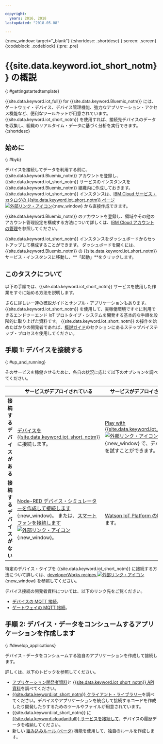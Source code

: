 ```yaml
---

copyright:
  years: 2016, 2018
lastupdated: "2018-05-08"

---
```


{:new_window: target="_blank"}
{:shortdesc: .shortdesc}
{:screen: .screen}
{:codeblock: .codeblock}
{:pre: .pre}

# {{site.data.keyword.iot_short_notm}} の概説
{: #gettingstartedtemplate}

{{site.data.keyword.iot_full}} for {{site.data.keyword.Bluemix_notm}} には、ゲートウェイ・デバイス、デバイス管理機能、強力なアプリケーション・アクセス機能など、便利なツールキットが用意されています。 {{site.data.keyword.iot_short_notm}} を使用すれば、接続先デバイスのデータを収集し、組織のリアルタイム・データに基づく分析を実行できます。
{:shortdesc}

## 始めに
{: #byb}

デバイスを接続してデータを利用する前に、{{site.data.keyword.Bluemix_notm}} アカウントを登録し、{{site.data.keyword.iot_short_notm}} サービスのインスタンスを {{site.data.keyword.Bluemix_notm}} 組織内に作成しておきます。{{site.data.keyword.iot_short_notm}} インスタンスは、[IBM Cloud サービス・カタログの {{site.data.keyword.iot_short_notm}} ページ ![外部リンク・アイコン](../../icons/launch-glyph.svg "外部リンク・アイコン")](https://console.{DomainName}/catalog/services/internet-of-things-platform/){:new_window} から直接作成できます。  

{{site.data.keyword.Bluemix_notm}} のアカウントを登録し、領域やその他のアカウント管理設定を構成する方法について詳しくは、[IBM Cloud アカウントの管理](https://console.ng.bluemix.net/docs/admin/account.html#signup)を参照してください。

{{site.data.keyword.iot_short_notm}} インスタンスをダッシュボードからセットアップして構成することができます。 ダッシュボードを開くには、{{site.data.keyword.Bluemix_notm}} の {{site.data.keyword.iot_short_notm}} サービス・インスタンスに移動し、**「起動」**をクリックします。

## このタスクについて

以下の手順では、{{site.data.keyword.iot_short_notm}} サービスを使用した作業をすぐに始める方法を説明します。

さらに詳しい一連の概説ガイドとサンプル・アプリケーションもあります。{{site.data.keyword.iot_short_notm}} を使用して、実稼働環境ですぐに利用できるエンドツーエンド IoT プロトタイプ・システムを開発する基本的な手順を段階的に取り上げた資料です。 {{site.data.keyword.iot_short_notm}} の操作を始めたばかりの開発者であれば、[概説ガイド](https://console.bluemix.net/docs/services/IoT/getting_started/getting-started-iot-overview.html#getting-started)のセクションにあるステップバイステップ・プロセスを使用してください。

## 手順 1: デバイスを接続する
{: #up_and_running}

そのサービスを稼働させるために、各自の状況に応じて以下のオプションを調べてください。

|  |   サービスがデプロイされている | サービスがデプロイされていない
 | -------------| ------------- | -------------
  |**接続するデバイスがある** | [デバイスを {{site.data.keyword.iot_short_notm}}](iotplatform_task.html#iotplatform_task) に接続します。| [Play with {{site.data.keyword.iot_short_notm}} ![外部リンク・アイコン](../../icons/launch-glyph.svg "外部リンク・アイコン")](http://discover-iot.eu-gb.mybluemix.net/?cm_mc_uid=44491599487314618721024&cm_mc_sid_50200000=1462798151#/play){:new_window} で、デバイスの接続を試すことができます。
  |**接続するデバイスがない** | [Node-RED デバイス・シミュレーターを作成して接続します](nodereddevice_sample.html){:new_window}。 または、[スマートフォンを接続します ![外部リンク・アイコン](../../icons/launch-glyph.svg "外部リンク・アイコン")](http://discover-iot.eu-gb.mybluemix.net/?cm_mc_uid=44491599487314618721024&cm_mc_sid_50200000=1462798151#/play/device/smartphone){:new_window}。| [Watson IoT Platform の概説](https://console.bluemix.net/docs/starters/IoT-starter/iot500.html)から始めます。
  
特定のデバイス・タイプを {{site.data.keyword.iot_short_notm}} に接続する方法について詳しくは、[developerWorks recipes ![外部リンク・アイコン](../../icons/launch-glyph.svg "外部リンク・アイコン")](https://developer.ibm.com/recipes/tutorials/category/internet-of-things-iot/){:new_window} を参照してください。  

デバイス接続の開発者資料については、以下のリンク先をご覧ください。
- [デバイスの MQTT 接続](devices/mqtt.html)。
- [ゲートウェイの MQTT 接続](gateways/mqtt.html)。

<!--
## Step 2: Analyze your device data
{: #analyzing_data}
Start exploring the real-time data that the devices are sending to {{site.data.keyword.iot_short_notm}}.
{{site.data.keyword.iot_short_notm}} includes the following analytics tools:  
- [Boards and cards](data_visualization.html) to visualize your real-time device data.
- [Rules and actions](analytics.html) that are triggered by real-time device data.
For a quick getting started example, see the [Using Rules and Actions with IBM Watson IoT Platform Cloud Analytics ![External link icon](../../icons/launch-glyph.svg "External link icon")](https://developer.ibm.com/recipes/tutorials/using-rules-and-actions-with-ibm-watson-iot-platform-cloud-analytics/){:new_window} developerWorks recipe.
-->

## 手順 2: デバイス・データをコンシュームするアプリケーションを作成します
{: #develop_applications}

デバイス・データをコンシュームする独自のアプリケーションを作成して接続します。

詳しくは、以下のトピックを参照してください。   
- [アプリケーション開発者資料](applications/api.html)と [{{site.data.keyword.iot_short_notm}} API 資料](reference/api.html)を調べてください。
- [{{site.data.keyword.iot_short_notm}} クライアント・ライブラリー](iot_platform_client_lib.html)を調べてください。デバイスやアプリケーションを統合して接続するコードを作成したり開発したりするためのツールやファイルが用意されています。
- {{site.data.keyword.iot_short_notm}} に [{{site.data.keyword.cloudantfull}} サービスを接続して](cloudant_connector.html)、デバイスの履歴データを格納してください。
- 新しい [組み込みルール (ベータ)](information_management/im_rules.html) 機能を使用して、独自のルールを作成します。
